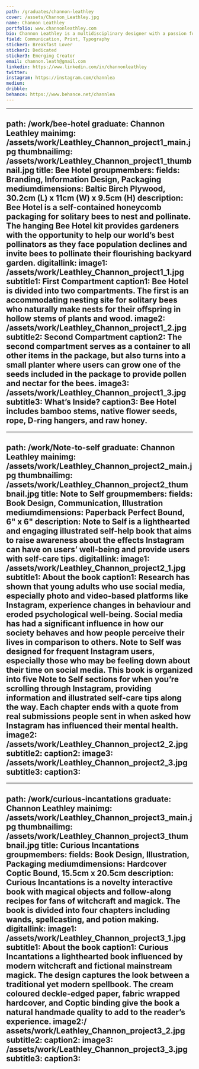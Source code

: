 ```yaml
---
path: /graduates/channon-leathley
cover: /assets/Channon_Leathley.jpg
name: Channon Leathley
portfolio: www.channonleathley.com
bio: Channon Leathley is a multidisciplinary designer with a passion for the handcrafted design process and a two-time 2018 ADAA semifinalist. She is fueled by the love to learn, explore and sharpen her skills in different design fields, but especially enjoys working with print and UX/UI. Channon’s work often relates to her interests and values as a person. Design allows her to communicate ideas and build experiences through a creative output that is both attractive and meaningful to users. Her mindfulness for socially responsible design influences her to create work that leaves a positive impact wherever she can. Her approach to design is a systematic method using research to inform, reason and drive the decisions of a project. Her projects tend to incorporate playful concepts and colour schemes. When she isn’t designing, Channon likes making digital art, drawing, painting and crafting unforgettable handmade cards for her friends and family. 
field: Communication, Print, Typography
sticker1: Breakfast Lover
sticker2: Dedicated
sticker3: Emerging Creator
email: channon.leath@gmail.com
linkedin: https://www.linkedin.com/in/channonleathley 
twitter: 
instagram: https://instagram.com/channlea
medium: 
dribble: 
behance: https://www.behance.net/channlea
---
```


---
path: /work/bee-hotel
graduate: Channon Leathley
mainimg: /assets/work/Leathley_Channon_project1_main.jpg
thumbnailimg: /assets/work/Leathley_Channon_project1_thumbnail.jpg
title: Bee Hotel
groupmembers: 
fields: Branding, Information Design, Packaging
mediumdimensions: Baltic Birch Plywood, 30.2cm (L) x 11cm (W) x 9.5cm (H)
description: Bee Hotel is a self-contained honeycomb packaging for solitary bees to nest and pollinate. The hanging Bee Hotel kit provides gardeners with the opportunity to help our world’s best pollinators as they face population declines and invite bees to pollinate their flourishing backyard garden.
digitallink: 
image1: /assets/work/Leathley_Channon_project1_1.jpg
subtitle1: First Compartment
caption1: Bee Hotel is divided into two compartments. The first is an accommodating nesting site for solitary bees who naturally make nests for their offspring in hollow stems of plants and wood.
image2: /assets/work/Leathley_Channon_project1_2.jpg
subtitle2: Second Compartment
caption2: The second compartment serves as a container to all other items in the package, but also turns into a small planter where users can grow one of the seeds included in the package to provide pollen and nectar for the bees.
image3: /assets/work/Leathley_Channon_project1_3.jpg
subtitle3: What’s Inside? 
caption3: Bee Hotel includes bamboo stems, native flower seeds, rope, D-ring hangers, and raw honey.
---

---
path: /work/Note-to-self
graduate: Channon Leathley
mainimg: /assets/work/Leathley_Channon_project2_main.jpg
thumbnailimg: /assets/work/Leathley_Channon_project2_thumbnail.jpg
title: Note to Self
groupmembers: 
fields: Book Design, Communication, Illustration
mediumdimensions:  Paperback Perfect Bound, 6" x 6"
description: Note to Self is a lighthearted and engaging illustrated self-help book that aims to raise awareness about the effects Instagram can have on users’ well-being and provide users with self-care tips.
digitallink: 
image1: /assets/work/Leathley_Channon_project2_1.jpg
subtitle1: About the book
caption1: Research has shown that young adults who use social media, especially photo and video-based platforms like Instagram, experience changes in behaviour and eroded psychological well-being. Social media has had a significant influence in how our society behaves and how people perceive their lives in comparison to others. Note to Self was designed for frequent Instagram users, especially those who may be feeling down about their time on social media. This book is organized into five Note to Self sections for when you’re scrolling through Instagram, providing information and illustrated self-care tips along the way. Each chapter ends with a quote from real submissions people sent in when asked how Instagram has influenced their mental health.
image2: /assets/work/Leathley_Channon_project2_2.jpg
subtitle2: 
caption2: 
image3: /assets/work/Leathley_Channon_project2_3.jpg
subtitle3: 
caption3: 
---

---
path: /work/curious-incantations
graduate: Channon Leathley
mainimg: /assets/work/Leathley_Channon_project3_main.jpg
thumbnailimg: /assets/work/Leathley_Channon_project3_thumbnail.jpg
title: Curious Incantations
groupmembers: 
fields: Book Design, Illustration, Packaging
mediumdimensions:  Hardcover Coptic Bound, 15.5cm x 20.5cm
description: Curious Incantations is a novelty interactive book with magical objects and follow-along recipes for fans of witchcraft and magick. The book is divided into four chapters including wands, spellcasting, and potion making.
digitallink: 
image1: /assets/work/Leathley_Channon_project3_1.jpg
subtitle1: About the book
caption1: Curious Incantations a lighthearted book influenced by modern witchcraft and fictional mainstream magick. The design captures the look between a traditional yet modern spellbook. The cream coloured deckle-edged paper, fabric wrapped hardcover, and Coptic binding give the book a natural handmade quality to add to the reader’s experience. 
image2:/ assets/work/Leathley_Channon_project3_2.jpg
subtitle2: 
caption2: 
image3: /assets/work/Leathley_Channon_project3_3.jpg
subtitle3: 
caption3: 
---
